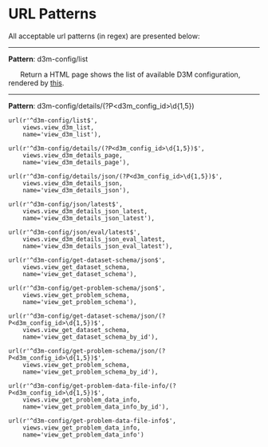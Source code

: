 URL Patterns
============

All acceptable url patterns (in regex) are presented below:

---

**Pattern**: d3m-config/list

&nbsp;&nbsp;&nbsp;&nbsp;&nbsp;&nbsp;Return a HTML page shows the list of available D3M configuration, rendered by [this](https://github.com/TwoRavens/TwoRavens/blob/master/tworaven_apps/configurations/templates/d3m_config_list.html).

---

**Pattern**: d3m-config/details/(?P<d3m_config_id>\d{1,5})



    url(r'^d3m-config/list$',
        views.view_d3m_list,
        name='view_d3m_list'),

    url(r'^d3m-config/details/(?P<d3m_config_id>\d{1,5})$',
        views.view_d3m_details_page,
        name='view_d3m_details_page'),

    url(r'^d3m-config/details/json/(?P<d3m_config_id>\d{1,5})$',
        views.view_d3m_details_json,
        name='view_d3m_details_json'),

    url(r'^d3m-config/json/latest$',
        views.view_d3m_details_json_latest,
        name='view_d3m_details_json_latest'),

    url(r'^d3m-config/json/eval/latest$',
        views.view_d3m_details_json_eval_latest,
        name='view_d3m_details_json_eval_latest'),

    url(r'^d3m-config/get-dataset-schema/json$',
        views.view_get_dataset_schema,
        name='view_get_dataset_schema'),

    url(r'^d3m-config/get-problem-schema/json$',
        views.view_get_problem_schema,
        name='view_get_problem_schema'),

    url(r'^d3m-config/get-dataset-schema/json/(?P<d3m_config_id>\d{1,5})$',
        views.view_get_dataset_schema,
        name='view_get_dataset_schema_by_id'),

    url(r'^d3m-config/get-problem-schema/json/(?P<d3m_config_id>\d{1,5})$',
        views.view_get_problem_schema,
        name='view_get_problem_schema_by_id'),

    url(r'^d3m-config/get-problem-data-file-info/(?P<d3m_config_id>\d{1,5})$',
        views.view_get_problem_data_info,
        name='view_get_problem_data_info_by_id'),

    url(r'^d3m-config/get-problem-data-file-info$',
        views.view_get_problem_data_info,
        name='view_get_problem_data_info')